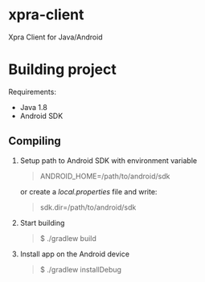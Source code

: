 # xpra-client
Xpra Client for Java/Android

# Building project

Requirements:

* Java 1.8
* Android SDK

## Compiling
1. Setup path to Android SDK with environment variable

	>	ANDROID_HOME=/path/to/android/sdk

	or create a *local.properties* file and write:

	>	sdk.dir=/path/to/android/sdk

2. Start building

	>	$ ./gradlew build

3. Install app on the Android device

	>	$ ./gradlew installDebug

